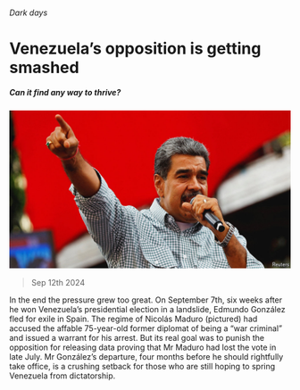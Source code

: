 ###### Dark days

# Venezuela’s opposition is getting smashed 

##### Can it find any way to thrive? 

![image](images/20240914_AMP003.jpg) 

> Sep 12th 2024 

In the end the pressure grew too great. On September 7th, six weeks after he won Venezuela’s presidential election in a landslide, Edmundo González fled for exile in Spain. The regime of Nicolás Maduro (pictured) had accused the affable 75-year-old former diplomat of being a “war criminal” and issued a warrant for his arrest. But its real goal was to punish the opposition for releasing data proving that Mr Maduro had lost the vote in late July. Mr González’s departure, four months before he should rightfully take office, is a crushing setback for those who are still hoping to spring Venezuela from dictatorship. 

